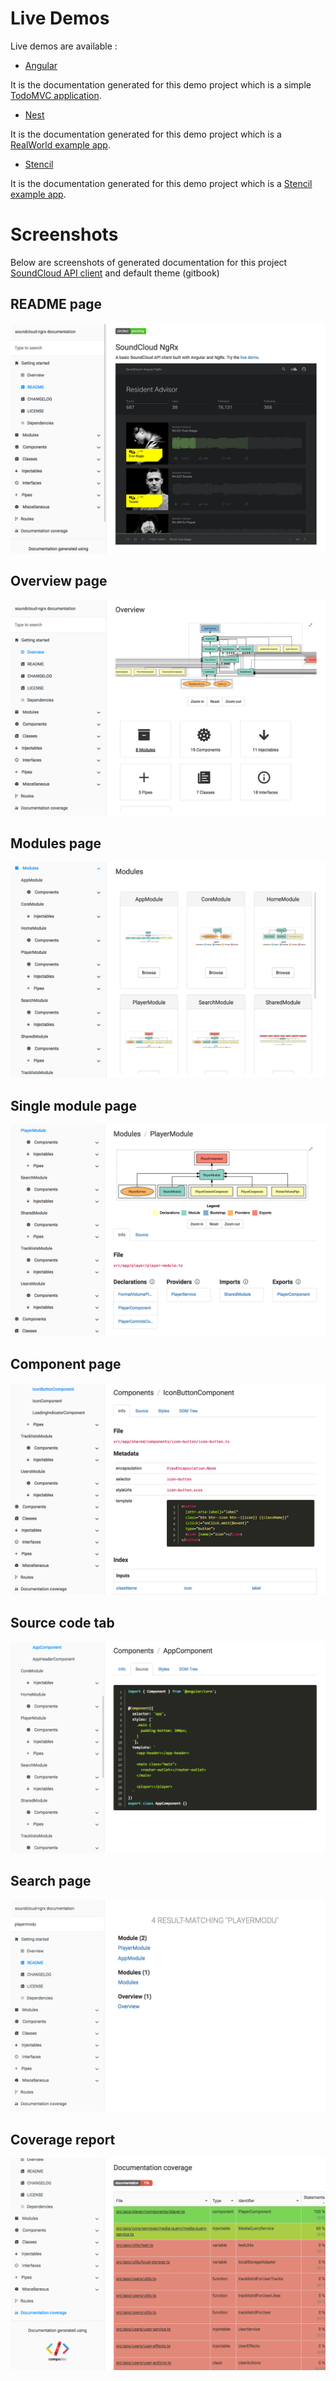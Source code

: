 # Live Demos

Live demos are available :

-   [Angular](https://compodoc.github.io/compodoc-demo-todomvc-angular/)

It is the documentation generated for this demo project which is a simple [TodoMVC application](https://github.com/compodoc/compodoc-demo-todomvc-angular).

-   [Nest](https://compodoc.github.io/compodoc-demo-nestjs/)

It is the documentation generated for this demo project which is a [RealWorld example app](https://github.com/compodoc/compodoc-demo-nestjs).

-   [Stencil](https://compodoc.github.io/compodoc-demo-stencil/)

It is the documentation generated for this demo project which is a [Stencil example app](https://github.com/compodoc/compodoc-demo-stencil).

# Screenshots

Below are screenshots of generated documentation for this project [SoundCloud API client](https://github.com/r-park/soundcloud-ngrx) and default theme (gitbook)

## README page

![screenshot-1](https://raw.githubusercontent.com/compodoc/website/develop/src/assets/img/screenshots/1.png)

## Overview page

![screenshot-2](https://raw.githubusercontent.com/compodoc/website/develop/src/assets/img/screenshots/2.png)

## Modules page

![screenshot-3](https://raw.githubusercontent.com/compodoc/website/develop/src/assets/img/screenshots/3.png)

## Single module page

![screenshot-4](https://raw.githubusercontent.com/compodoc/website/develop/src/assets/img/screenshots/4.png)

## Component page

![screenshot-5](https://raw.githubusercontent.com/compodoc/website/develop/src/assets/img/screenshots/5.png)

## Source code tab

![screenshot-7](https://raw.githubusercontent.com/compodoc/website/develop/src/assets/img/screenshots/7.png)

## Search page

![screenshot-6](https://raw.githubusercontent.com/compodoc/website/develop/src/assets/img/screenshots/6.png)

## Coverage report

![screenshot-8](https://raw.githubusercontent.com/compodoc/website/develop/src/assets/img/screenshots/8.png)
